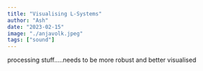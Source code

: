 ```yaml
---
title: "Visualising L-Systems"
author: "Ash"
date: "2023-02-15"
image: "./anjavolk.jpeg"
tags: ["sound"]
---
```


processing stuff.....needs to be more robust and better visualised